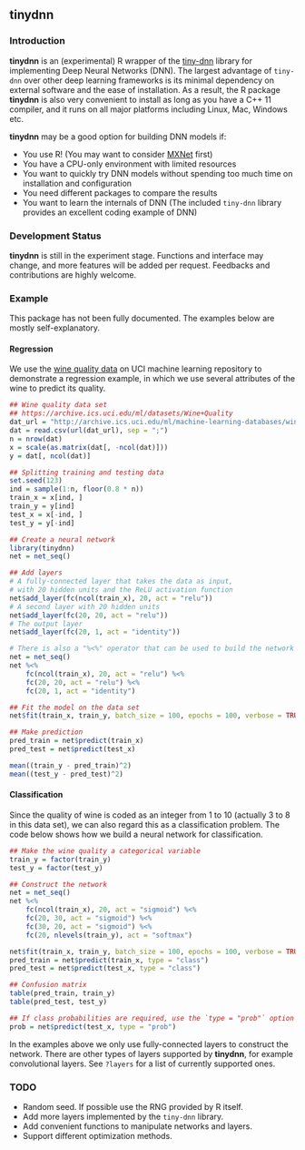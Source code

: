 ## tinydnn

### Introduction

**tinydnn** is an (experimental) R wrapper of the
[tiny-dnn](https://github.com/tiny-dnn/tiny-dnn) library for implementing
Deep Neural Networks (DNN). The largest advantage of `tiny-dnn` over other deep
learning frameworks is its minimal dependency on external software and the
ease of installation. As a result, the R package **tinydnn** is also very
convenient to install as long as you have a C++ 11 compiler, and it runs on
all major platforms including Linux, Mac, Windows etc.

**tinydnn** may be a good option for building DNN models if:

- You use R! (You may want to consider [MXNet](https://github.com/dmlc/mxnet) first)
- You have a CPU-only environment with limited resources
- You want to quickly try DNN models without spending too much time on
installation and configuration
- You need different packages to compare the results
- You want to learn the internals of DNN (The included `tiny-dnn` library
provides an excellent coding example of DNN)

### Development Status

**tinydnn** is still in the experiment stage. Functions and interface may change,
and more features will be added per request. Feedbacks and contributions are
highly welcome.

### Example

This package has not been fully documented. The examples below are mostly
self-explanatory.

#### Regression

We use the [wine quality data](https://archive.ics.uci.edu/ml/datasets/Wine+Quality)
on UCI machine learning repository to demonstrate a regression example, in which
we use several attributes of the wine to predict its quality.

```r
## Wine quality data set
## https://archive.ics.uci.edu/ml/datasets/Wine+Quality
dat_url = "http://archive.ics.uci.edu/ml/machine-learning-databases/wine-quality/winequality-red.csv"
dat = read.csv(url(dat_url), sep = ";")
n = nrow(dat)
x = scale(as.matrix(dat[, -ncol(dat)]))
y = dat[, ncol(dat)]

## Splitting training and testing data
set.seed(123)
ind = sample(1:n, floor(0.8 * n))
train_x = x[ind, ]
train_y = y[ind]
test_x = x[-ind, ]
test_y = y[-ind]

## Create a neural network
library(tinydnn)
net = net_seq()

## Add layers
# A fully-connected layer that takes the data as input,
# with 20 hidden units and the ReLU activation function
net$add_layer(fc(ncol(train_x), 20, act = "relu"))
# A second layer with 20 hidden units                                      
net$add_layer(fc(20, 20, act = "relu"))
# The output layer
net$add_layer(fc(20, 1, act = "identity"))

# There is also a "%<%" operator that can be used to build the network
net = net_seq()
net %<%
    fc(ncol(train_x), 20, act = "relu") %<%
    fc(20, 20, act = "relu") %<%
    fc(20, 1, act = "identity")

## Fit the model on the data set
net$fit(train_x, train_y, batch_size = 100, epochs = 100, verbose = TRUE)

## Make prediction
pred_train = net$predict(train_x)
pred_test = net$predict(test_x)

mean((train_y - pred_train)^2)
mean((test_y - pred_test)^2)
```

#### Classification

Since the quality of wine is coded as an integer from 1 to 10 (actually 3 to 8
in this data set), we can also regard this as a classification problem. The
code below shows how we build a neural network for classification.

```r
## Make the wine quality a categorical variable
train_y = factor(train_y)
test_y = factor(test_y)

## Construct the network
net = net_seq()
net %<%
    fc(ncol(train_x), 20, act = "sigmoid") %<%
    fc(20, 30, act = "sigmoid") %<%
    fc(30, 20, act = "sigmoid") %<%
    fc(20, nlevels(train_y), act = "softmax")

net$fit(train_x, train_y, batch_size = 100, epochs = 100, verbose = TRUE)
pred_train = net$predict(train_x, type = "class")
pred_test = net$predict(test_x, type = "class")

## Confusion matrix
table(pred_train, train_y)
table(pred_test, test_y)

## If class probabilities are required, use the `type = "prob"` option
prob = net$predict(test_x, type = "prob")
```

In the examples above we only use fully-connected layers to construct the
network. There are other types of layers supported by **tinydnn**, for example
convolutional layers. See `?layers` for a list of currently supported ones.

### TODO

- Random seed. If possible use the RNG provided by R itself.
- Add more layers implemented by the `tiny-dnn` library.
- Add convenient functions to manipulate networks and layers.
- Support different optimization methods.
